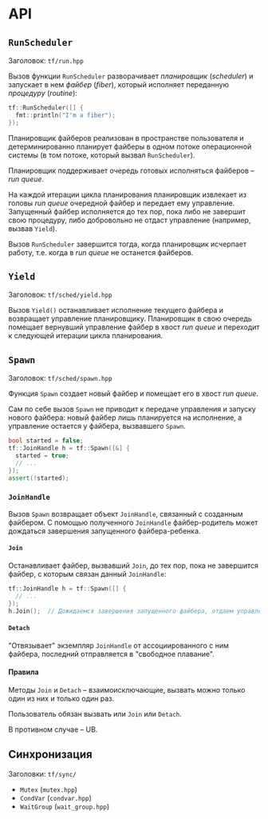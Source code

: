 # API

## `RunScheduler`

Заголовок: `tf/run.hpp`

Вызов функции `RunScheduler` разворачивает _планировщик_ (_scheduler_) и запускает в нем _файбер_ (_fiber_), который исполняет переданную _процедуру_ (_routine_):


```cpp
tf::RunScheduler([] {
  fmt::println("I'm a fiber");
});
```

Планировщик файберов реализован в пространстве пользователя и детерминированно планирует файберы в одном потоке операционной системы (в том потоке, который вызвал `RunScheduler`).

Планировщик поддерживает очередь готовых исполняться файберов – _run queue_.

На каждой итерации цикла планирования планировщик извлекает из головы _run queue_ очередной файбер и передает ему управление. 
Запущенный файбер исполняется до тех пор, пока либо не завершит свою процедуру, либо добровольно не отдаст управление (например, вызвав `Yield`).

Вызов `RunScheduler` завершится тогда, когда планировщик исчерпает работу, т.е. когда в _run queue_ не останется файберов.

## `Yield`

Заголовок: `tf/sched/yield.hpp`

Вызов `Yield()` останавливает исполнение текущего файбера и возвращает управление планировщику. Планировщик в свою очередь помещает вернувший управление файбер в хвост _run queue_ и переходит к следующей итерации цикла планирования.

## `Spawn`

Заголовок: `tf/sched/spawn.hpp`

Функция `Spawn` создает новый файбер и помещает его в хвост _run queue_.

Сам по себе вызов `Spawn` не приводит к передаче управления и запуску нового файбера: новый файбер лишь планируется на исполнение, а управление остается у файбера, вызвавшего `Spawn`.

```cpp
bool started = false;
tf::JoinHandle h = tf::Spawn([&] {
  started = true;
  // ...
});
assert(!started);
```

### `JoinHandle`

Вызов `Spawn` возвращает объект `JoinHandle`, связанный с созданным файбером. С помощью полученного `JoinHandle` файбер-родитель может дождаться завершения запущенного файбера-ребенка.

#### `Join`

Останавливает файбер, вызвавший `Join`, до тех пор, пока не завершится файбер, с которым связан данный `JoinHandle`:

```cpp
tf::JoinHandle h = tf::Spawn([] {
  // ...
});
h.Join();  // Дожидаемся завершения запущенного файбера, отдаем управление
```

#### `Detach`

"Отвязывает" экземпляр `JoinHandle` от ассоциированного с ним файбера, последний отправляется в "свободное плавание".

#### Правила

Методы `Join` и `Detach` – взаимоисключающие, вызвать можно только один из них и только один раз.

Пользователь обязан вызвать или `Join` или `Detach`.

В противном случае – UB.

## Синхронизация

Заголовки: `tf/sync/`

- `Mutex` (`mutex.hpp`)
- `CondVar` (`condvar.hpp`)
- `WaitGroup` (`wait_group.hpp`)